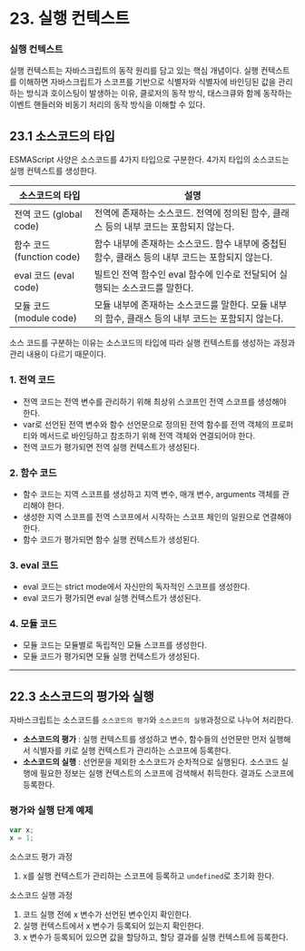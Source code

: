 # 23. 실행 컨텍스트 

### 실행 컨텍스트 
실행 컨텍스트는 자바스크립트의 동작 원리를 담고 있는 핵심 개념이다. 실행 컨텍스트를 이해하면 자바스크립트가 스코프를 기반으로 식별자와 식별자에 바인딩된 값을 관리하는 방식과 
호이스팅이 발생하는 이유, 클로저의 동작 방식, 태스크큐와 함께 동작하는 이벤트 핸들러와 비동기 처리의 동작 방식을 이해할 수 있다.

## 23.1 소스코드의 타입 
ESMAScript 사양은 소스코드를 4가지 타입으로 구분한다. 4가지 타입의 소스코드는 실행 컨텍스트를 생성한다. 


| 소스코드의 타입              | 설명                                                        |
|-----------------------|-----------------------------------------------------------|
| 전역 코드 (global code)   | 전역에 존재하는 소스코드. 전역에 정의된 함수, 클래스 등의 내부 코드는 포함되지 않는다.        |
| 함수 코드 (function code) | 함수 내부에 존재하는 소스코드. 함수 내부에 중첩된 함수, 클래스 등의 내부 코드는 포함되지 않는다.  |
| eval 코드 (eval code)   | 빌트인 전역 함수인 eval 함수에 인수로 전달되어 실행되는 소스코드를 말한다.              |
| 모듈 코드 (module code)   | 모듈 내부에 존재하는 소스코드를 말한다. 모듈 내부의 함수, 클래스 등의 내부 코드는 포함되지 않는다. |


소스 코드를 구분하는 이유는 소스코드의 타입에 따라 실행 컨텍스트를 생성하는 과정과 관리 내용이 다르기 때문이다.

### 1. 전역 코드 
- 전역 코드는 전역 변수를 관리하기 위해 최상위 스코프인 전역 스코프를 생성해야 한다.
- var로 선언된 전역 변수와 함수 선언문으로 정의된 전역 함수를 전역 객체의 프로퍼티와 메서드로 바인딩하고 참조하기 위해 전역 객체와 연결되어야 한다.
- 전역 코드가 평가되면 전역 실행 컨텍스트가 생성된다.

### 2. 함수 코드 
- 함수 코드는 지역 스코프를 생성하고 지역 변수, 매개 변수, arguments 객체를 관리해야 한다.
- 생성한 지역 스코프를 전역 스코프에서 시작하는 스코프 체인의 일원으로 연결해야 한다.
- 함수 코드가 평가되면 함수 실행 컨텍스트가 생성된다.

### 3. eval 코드
- eval 코드는 strict mode에서 자신만의 독자적인 스코프를 생성한다.
- eval 코드가 평가되면 eval 실행 컨텍스트가 생성된다.

### 4. 모듈 코드 
- 모듈 코드는 모듈별로 독립적인 모듈 스코프를 생성한다. 
- 모듈 코드가 평가되면 모듈 실행 컨텍스트가 생성된다.


---
## 22.3 소스코드의 평가와 실행 

자바스크립트는 소스코드를 `소스코드의 평가`와 `소스코드의 실행`과정으로 나누어 처리한다.
- **소스코드의 평가** : 실행 컨텍스트를 생성하고 변수, 함수들의 선언문만 먼저 실행해서 식별자를 키로 실행 컨텍스트가 관리하는 스코프에 등록한다.
- **소스코드의 실행** : 선언문을 제외한 소스코드가 순차적으로 실행된다. 소스코드 실행에 필요한 정보는 실행 컨텍스트의 스코프에 검색해서 취득한다. 결과도 스코프에 등록한다.


### 평가와 실행 단계 예제

```js
var x;
x = 1;
```

소스코드 평가 과정 
1. x를 실행 컨텍스트가 관리하는 스코프에 등록하고 `undefined`로 초기화 한다.

소스코드 실행 과정
1. 코드 실행 전에 x 변수가 선언된 변수인지 확인한다.
2. 실행 컨텍스트에서 x 변수가 등록되어 있는지 확인한다.
3. x 변수가 등록되어 있으면 값을 할당하고, 할당 결과를 실행 컨텍스트에 등록한다.

